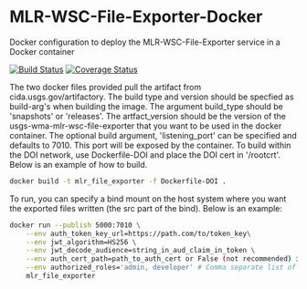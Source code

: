 # MLR-WSC-File-Exporter-Docker
Docker configuration to deploy the MLR-WSC-File-Exporter service in a Docker container

[![Build Status](https://travis-ci.org/USGS-CIDA/MLR-WSC-File-Exporter-Docker.svg?branch=master)](https://travis-ci.org/USGS-CIDA/MLR-WSC-File-Exporter-Docker)
[![Coverage Status](https://coveralls.io/repos/github/USGS-CIDA/MLR-WSC-File-Exporter-Docker/badge.svg?branch=master)](https://coveralls.io/github/USGS-CIDA/MLR-WSC-File-Exporter-Docker?branch=master)

The two docker files provided pull the artifact from cida.usgs.gov/artifactory. The build type and version should be 
specfied as build-arg's when building the image. The argument build_type should be 'snapshots' or 'releases'. The 
artfact_version should be the version of the usgs-wma-mlr-wsc-file-exporter that you want to be used in the docker 
container. The optional build argument, 'listening_port' can be specified and defaults to 7010. 
This port will be exposed by the container. To build within the DOI network, use Dockerfile-DOI and place the DOI 
cert in '/rootcrt'. Below is an example of how to build.
```bash
docker build -t mlr_file_exporter -f Dockerfile-DOI .
```

To run, you can specify a bind mount on the host system where you want the exported files written (the src part of the bind). 
Below is an example:
```bash
docker run --publish 5000:7010 \
    --env auth_token_key_url=https://path.com/to/token_key\
    --env jwt_algorithm=HS256 \
    --env jwt_decode_audience=string_in_aud_claim_in_token \
    --env auth_cert_path=path_to_auth_cert or False (not recommended) if disabling SSL verification \
    --env authorized_roles='admin, developer' # Comma separate list of roles that will be allowed
    mlr_file_exporter
```